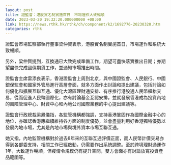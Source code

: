 ```yaml
---
layout: post
title: 證監會：港股實名制實施首日　市場運作大致暢順
date: 2023-03-20 19:32:20.000000000 +08:00
link: https://news.rthk.hk/rthk/ch/component/k2/1692776-20230320.htm
categories: rthk
---
```


證監會市場監察部執行董事梁仲賢表示，港股實名制實施首日，市場運作和系統大致暢順。

另外，梁仲賢提到，互換通已大致完成準備工作，期望可盡快落實推出日期；亦期望盡快完成國債期貨工作，並通知市場推出時間。

證監會主席雷添良表示，香港證監會上周到北京，與中國證監會、人民銀行、中國銀保監會和國家外管局進行高層會面，就多方面作出討論和提出建議，包括討論如何優化和擴展互聯互通、優化大灣區理財通安排、有序推行港股通人民幣櫃枱交易，從而促進人民幣國際化，亦有討論基金互認安排，並就發展香港成為投資內地的風險管理中心、財資中心和內地公司國際業務的中心提出建議等。

證監會行政總裁梁鳳儀指，各監管機構都強調，支持香港鞏固作為國際金融中心的地位，亦確認香港應繼續維持各方面的制度優勢，並會盡量利用好香港獨特優勢以發展內地市場，尤其是內地市場與境外資本市場互聯互通。

她又指，內地監管機構對於過去8年來的互聯互通評價正面，而人民幣計價交易亦得到各部委支持，相關工作已經啟動，仍需要作出系統調整。至於跨境理財通運作1年，大致運作暢順，但疫情令規模仍有提升空間，雙方會面亦有討論放寬投資產品範圍等。

